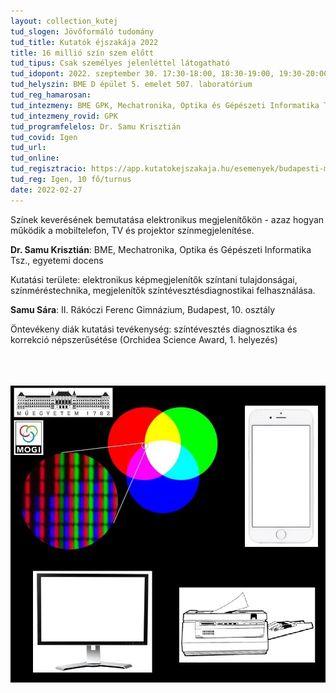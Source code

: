 ```yaml
---
layout: collection_kutej
tud_slogen: Jövőformáló tudomány
tud_title: Kutatók éjszakája 2022
title: 16 millió szín szem előtt
tud_tipus: Csak személyes jelenléttel látogatható
tud_idopont: 2022. szeptember 30. 17:30-18:00, 18:30-19:00, 19:30-20:00 
tud_helyszin: BME D épület 5. emelet 507. laboratórium
tud_reg_hamarosan:
tud_intezmeny: BME GPK, Mechatronika, Optika és Gépészeti Informatika Tanszék
tud_intezmeny_rovid: GPK
tud_programfelelos: Dr. Samu Krisztián
tud_covid: Igen
tud_url:
tud_online:
tud_regisztracio: https://app.kutatokejszakaja.hu/esemenyek/budapesti-muszaki-es-gazdasagtudomanyi-egyetem/16-millio-szin-szem-elott
tud_reg: Igen, 10 fő/turnus
date: 2022-02-27
---
```


Színek keverésének bemutatása elektronikus megjelenítőkön - azaz hogyan működik a mobiltelefon, TV és projektor színmegjelenítése.

<b>Dr. Samu Krisztián</b>: BME, Mechatronika, Optika és Gépészeti Informatika Tsz., egyetemi docens

Kutatási területe: elektronikus képmegjelenítők színtani tulajdonságai, színméréstechnika, megjelenítők színtévesztésdiagnostikai felhasználása.

<b>Samu Sára</b>: II. Rákóczi Ferenc Gimnázium, Budapest, 10. osztály

Öntevékeny diák kutatási tevékenység: színtévesztés diagnosztika és korrekció népszerűsétése (Orchidea Science Award, 1. helyezés)<br><br>

<br><br>
<img src="images/16_millio_szin.jpg" max-width="500" class="center">
